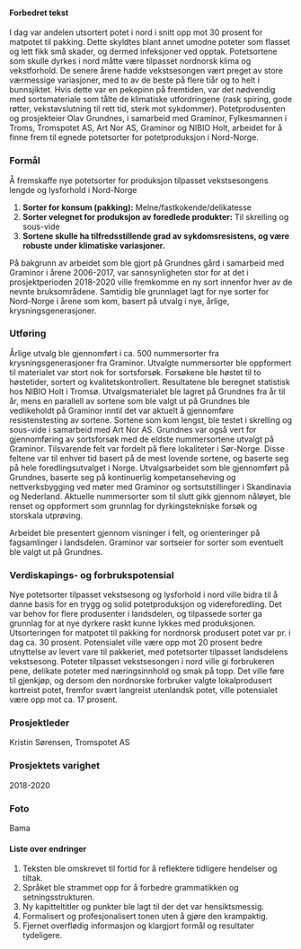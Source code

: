 #### Forbedret tekst

I dag var andelen utsortert potet i nord i snitt opp mot 30 prosent for matpotet til pakking. Dette skyldtes blant annet umodne poteter som flasset og lett fikk små skader, og dermed infeksjoner ved opptak. Potetsortene som skulle dyrkes i nord måtte være tilpasset nordnorsk klima og vekstforhold. De senere årene hadde vekstsesongen vært preget av store værmessige variasjoner, med to av de beste på flere tiår og to helt i bunnsjiktet. Hvis dette var en pekepinn på fremtiden, var det nødvendig med sortsmateriale som tålte de klimatiske utfordringene (rask spiring, gode røtter, vekstavslutning til rett tid, sterk mot sykdommer). Potetprodusenten og prosjekteier Olav Grundnes, i samarbeid med Graminor, Fylkesmannen i Troms, Tromspotet AS, Art Nor AS, Graminor og NIBIO Holt, arbeidet for å finne frem til egnede potetsorter for potetproduksjon i Nord-Norge.

### Formål

Å fremskaffe nye potetsorter for produksjon tilpasset vekstsesongens lengde og lysforhold i Nord-Norge

1. **Sorter for konsum (pakking):** Melne/fastkokende/delikatesse
2. **Sorter velegnet for produksjon av foredlede produkter:** Til skrelling og sous-vide
3. **Sortene skulle ha tilfredsstillende grad av sykdomsresistens, og være robuste under klimatiske variasjoner.**

På bakgrunn av arbeidet som ble gjort på Grundnes gård i samarbeid med Graminor i årene 2006-2017, var sannsynligheten stor for at det i prosjektperioden 2018-2020 ville fremkomme en ny sort innenfor hver av de nevnte bruksområdene. Samtidig ble grunnlaget lagt for nye sorter for Nord-Norge i årene som kom, basert på utvalg i nye, årlige, krysningsgenerasjoner.

### Utføring

Årlige utvalg ble gjennomført i ca. 500 nummersorter fra krysningsgenerasjoner fra Graminor. Utvalgte nummersorter ble oppformert til materialet var stort nok for sortsforsøk. Forsøkene ble høstet til to høstetider, sortert og kvalitetskontrollert. Resultatene ble beregnet statistisk hos NIBIO Holt i Tromsø. Utvalgsmaterialet ble lagret på Grundnes fra år til år, mens en parallell av sortene som ble valgt ut på Grundnes ble vedlikeholdt på Graminor inntil det var aktuelt å gjennomføre resistenstesting av sortene. Sortene som kom lengst, ble testet i skrelling og sous-vide i samarbeid med Art Nor AS. Grundnes var også vert for gjennomføring av sortsforsøk med de eldste nummersortene utvalgt på Graminor. Tilsvarende felt var fordelt på flere lokaliteter i Sør-Norge. Disse feltene var til enhver tid basert på de mest lovende sortene, og baserte seg på hele foredlingsutvalget i Norge. Utvalgsarbeidet som ble gjennomført på Grundnes, baserte seg på kontinuerlig kompetanseheving og nettverksbygging ved møter med Graminor og sortsutstillinger i Skandinavia og Nederland. Aktuelle nummersorter som til slutt gikk gjennom nåløyet, ble renset og oppformert som grunnlag for dyrkingstekniske forsøk og storskala utprøving.

Arbeidet ble presentert gjennom visninger i felt, og orienteringer på fagsamlinger i landsdelen. Graminor var sortseier for sorter som eventuelt ble valgt ut på Grundnes.

### Verdiskapings- og forbrukspotensial

Nye potetsorter tilpasset vekstsesong og lysforhold i nord ville bidra til å danne basis for en trygg og solid potetproduksjon og videreforedling. Det var behov for flere produsenter i landsdelen, og tilpassede sorter ga grunnlag for at nye dyrkere raskt kunne lykkes med produksjonen. Utsorteringen for matpotet til pakking for nordnorsk produsert potet var pr. i dag ca. 30 prosent. Potensialet ville være opp mot 20 prosent bedre utnyttelse av levert vare til pakkeriet, med potetsorter tilpasset landsdelens vekstsesong. Poteter tilpasset vekstsesongen i nord ville gi forbrukeren pene, delikate poteter med næringsinnhold og smak på topp. Det ville føre til gjenkjøp, og dersom den nordnorske forbruker valgte lokalprodusert kortreist potet, fremfor svært langreist utenlandsk potet, ville potensialet være opp mot ca. 17 prosent.

### Prosjektleder

Kristin Sørensen, Tromspotet AS

### Prosjektets varighet

2018-2020

### Foto

Bama

#### Liste over endringer

1. Teksten ble omskrevet til fortid for å reflektere tidligere hendelser og tiltak.
2. Språket ble strammet opp for å forbedre grammatikken og setningsstrukturen.
3. Ny kapitteltitler og punkter ble lagt til der det var hensiktsmessig.
4. Formalisert og profesjonalisert tonen uten å gjøre den krampaktig.
5. Fjernet overflødig informasjon og klargjort formål og resultater tydeligere.
